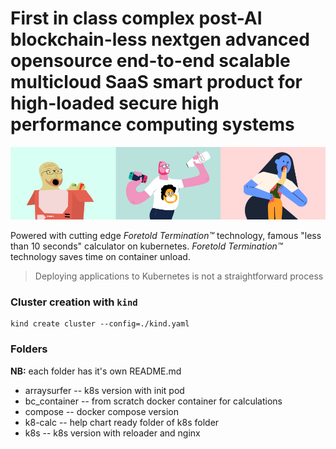 # First in class complex post-AI blockchain-less nextgen advanced opensource end-to-end scalable multicloud SaaS smart product for high-loaded secure high performance computing systems

![globohomo art style](pic/header.png)

Powered with cutting edge *Foretold Termination™* technology, famous "less than 10 seconds" calculator on kubernetes.
*Foretold Termination™* technology saves time on container unload.

>Deploying applications to Kubernetes is not a straightforward process

### Cluster creation with `kind`

```
kind create cluster --config=./kind.yaml
```

### Folders

**NB:** each folder has it's own README.md

+ arraysurfer -- k8s version with init pod
+ bc_container -- from scratch docker container for calculations
+ compose -- docker compose version
+ k8-calc -- help chart ready folder of k8s folder
+ k8s -- k8s version with reloader and nginx
